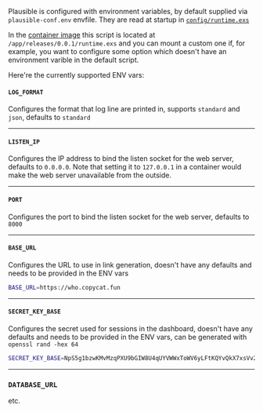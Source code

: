 Plausible is configured with environment variables, by default supplied via `plausible-conf.env` envfile. They are read at startup in [`config/runtime.exs`](https://github.com/plausible/analytics/blob/master/config/runtime.exs)

In the [container image](https://hub.docker.com/r/plausible/analytics) this script is located at `/app/releases/0.0.1/runtime.exs` and you can mount a custom one if, for example, you want to configure some option which doesn't have an environment varible in the default script.

Here're the currently supported ENV vars:

#### `LOG_FORMAT`
Configures the format that log line are printed in, supports `standard` and `json`, defaults to `standard`

---

#### `LISTEN_IP`

Configures the IP address to bind the listen socket for the web server, defaults to `0.0.0.0`. Note that setting it to `127.0.0.1` in a container would make the web server unavailable from the outside.

---

#### `PORT`

Configures the port to bind the listen socket for the web server, defaults to `8000`

---

#### `BASE_URL`

Configures the URL to use in link generation, doesn't have any defaults and needs to be provided in the ENV vars

```sh
BASE_URL=https://who.copycat.fun
```

---

#### `SECRET_KEY_BASE`

Configures the secret used for sessions in the dashboard, doesn't have any defaults and needs to be provided in the ENV vars, can be generated with `openssl rand -hex 64`


```sh
SECRET_KEY_BASE=NpS5g1bzwKMvMzqPXU9bGIW8U4qUYVWWxToWV6yLFtKQYvQkX7xsVv2aWckgvaKo
```

---

### `DATABASE_URL`

etc.

